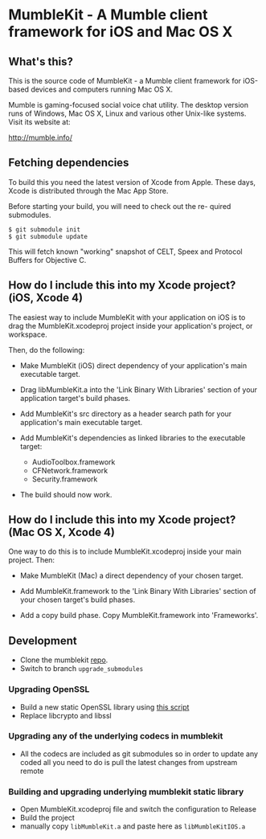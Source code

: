 MumbleKit - A Mumble client framework for iOS and Mac OS X
==========================================================

What's this?
------------

This is the source code of MumbleKit - a Mumble client framework
for iOS-based devices and computers running Mac OS X.

Mumble is gaming-focused social voice chat utility. The desktop
version runs of Windows, Mac OS X, Linux and various other Unix-like
systems. Visit its website at:

 <http://mumble.info/>

Fetching dependencies
---------------------

To build this you need the latest version of Xcode from Apple.
These days, Xcode is distributed through the Mac App Store.

Before starting your build, you will need to check out the re-
quired submodules.

    $ git submodule init
    $ git submodule update

This will fetch known "working" snapshot of CELT, Speex and
Protocol Buffers for Objective C.

How do I include this into my Xcode project? (iOS, Xcode 4)
-----------------------------------------------------------

The easiest way to include MumbleKit with your application on iOS
is to drag the MumbleKit.xcodeproj project inside your application's project,
or workspace.

Then, do the following:

 * Make MumbleKit (iOS) direct dependency of your application's main
   executable target.

 * Drag libMumbleKit.a into the 'Link Binary With Libraries' section of your
   application target's build phases.

 * Add MumbleKit's src directory as a header search path for your application's
   main executable target.

 * Add MumbleKit's dependencies as linked libraries to the executable target:
     - AudioToolbox.framework
     - CFNetwork.framework
     - Security.framework

 * The build should now work.

How do I include this into my Xcode project? (Mac OS X, Xcode 4)
----------------------------------------------------------------

One way to do this is to include MumbleKit.xcodeproj inside your main project. Then:

 * Make MumbleKit (Mac) a direct dependency of your chosen target.

 * Add MumbleKit.framework to the 'Link Binary With Libraries' section of your chosen target's
   build phases.

 * Add a copy build phase. Copy MumbleKit.framework into 'Frameworks'.
 
 ## Development

- Clone the mumblekit [repo](https://github.com/funcompany/mumblekit).
- Switch to branch `upgrade_submodules`

### Upgrading OpenSSL
- Build a new static OpenSSL library using [this script](https://github.com/jasonacox/Build-OpenSSL-cURL)
- Replace libcrypto and libssl

### Upgrading any of the underlying codecs in mumblekit
- All the codecs are included as git submodules so in order to update any coded all you need to do is pull the latest changes from upstream remote

### Building and upgrading underlying mumblekit static library
- Open MumbleKit.xcodeproj file and switch the configuration to Release
- Build the project
- manually copy `libMumbleKit.a` and paste here as `libMumbleKitIOS.a`


